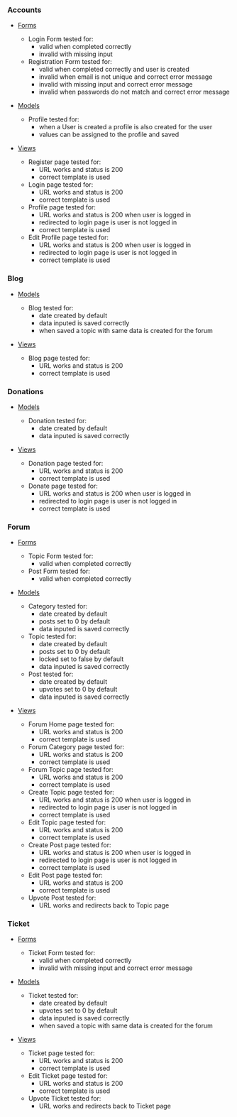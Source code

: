 ### Accounts

- [Forms](/accounts/tests_forms.py)
    - Login Form tested for:
        - valid when completed correctly
        - invalid with missing input
    - Registration Form tested for:
        - valid when completed correctly and user is created
        - invalid when email is not unique and correct error message
        - invalid with missing input and correct error message
        - invalid when passwords do not match and correct error message

- [Models](/accounts/tests_models.py) 
    - Profile tested for:
        - when a User is created a profile is also created for the user
        - values can be assigned to the profile and saved

- [Views](/accounts/tests_views.py)
    - Register page tested for:
        - URL works and status is 200
        - correct template is used
    - Login page tested for:
        - URL works and status is 200
        - correct template is used
    - Profile page tested for:
        - URL works and status is 200 when user is logged in
        - redirected to login page is user is not logged in
        - correct template is used
    - Edit Profile page tested for:
        - URL works and status is 200 when user is logged in
        - redirected to login page is user is not logged in
        - correct template is used

### Blog

- [Models](/blog/test_models.py)
    - Blog tested for:
        - date created by default
        - data inputed is saved correctly
        - when saved a topic with same data is created for the forum

- [Views](/blog/test_views.py)
    - Blog page tested for:
        - URL works and status is 200
        - correct template is used

### Donations

- [Models](/donations/tests_models.py)
    - Donation tested for:
        - date created by default
        - data inputed is saved correctly

- [Views](/donations/tests_views.py)
    - Donation page tested for:
        - URL works and status is 200
        - correct template is used
    - Donate page tested for:
        - URL works and status is 200 when user is logged in
        - redirected to login page is user is not logged in
        - correct template is used

### Forum

- [Forms](/forum/tests_forms.py)
    - Topic Form tested for:
        - valid when completed correctly
    - Post Form tested for:
        - valid when completed correctly

- [Models](/forum/tests_models.py)
    - Category tested for:
        - date created by default
        - posts set to 0 by default
        - data inputed is saved correctly
    - Topic tested for:
        - date created by default
        - posts set to 0 by default
        - locked set to false by default
        - data inputed is saved correctly
    - Post tested for:
        - date created by default
        - upvotes set to 0 by default
        - data inputed is saved correctly

- [Views](/forum/tests_views.py)
    - Forum Home page tested for:
        - URL works and status is 200
        - correct template is used
    - Forum Category page tested for:
        - URL works and status is 200
        - correct template is used
    - Forum Topic page tested for:
        - URL works and status is 200
        - correct template is used
    - Create Topic page tested for:
        - URL works and status is 200 when user is logged in
        - redirected to login page is user is not logged in
        - correct template is used
    - Edit Topic page tested for:
        - URL works and status is 200
        - correct template is used
    - Create Post page tested for:
        - URL works and status is 200 when user is logged in
        - redirected to login page is user is not logged in
        - correct template is used
    - Edit Post page tested for:
        - URL works and status is 200
        - correct template is used
    - Upvote Post tested for:
        - URL works and redirects back to Topic page
        

### Ticket

- [Forms](/tickets/tests_forms.py)
    - Ticket Form tested for:
        - valid when completed correctly
        - invalid with missing input and correct error message

- [Models](/tickets/tests_models.py)
    - Ticket tested for:
        - date created by default
        - upvotes set to 0 by default
        - data inputed is saved correctly
        - when saved a topic with same data is created for the forum

- [Views](/tickets/tests_views.py)
    - Ticket page tested for:
        - URL works and status is 200
        - correct template is used
    - Edit Ticket page tested for:
        - URL works and status is 200
        - correct template is used
    - Upvote Ticket tested for:
        - URL works and redirects back to Ticket page